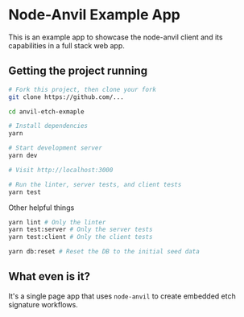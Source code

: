 # Node-Anvil Example App
This is an example app to showcase the node-anvil client and its capabilities in a full stack web app.

## Getting the project running

```bash
# Fork this project, then clone your fork
git clone https://github.com/...

cd anvil-etch-exmaple

# Install dependencies
yarn

# Start development server
yarn dev

# Visit http://localhost:3000

# Run the linter, server tests, and client tests
yarn test
```

Other helpful things

```bash
yarn lint # Only the linter
yarn test:server # Only the server tests
yarn test:client # Only the client tests

yarn db:reset # Reset the DB to the initial seed data
```

## What even is it?

It's a single page app that uses `node-anvil` to create embedded etch signature workflows.

